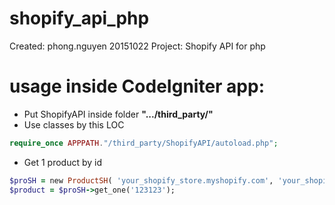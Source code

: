 # shopify_api_php
Created: phong.nguyen 20151022 
Project: Shopify API for php 

# usage inside CodeIgniter app: 
- Put ShopifyAPI inside folder **".../third_party/"**  
- Use classes by this LOC 
```php
require_once APPPATH."/third_party/ShopifyAPI/autoload.php";    
```
- Get 1 product by id 

```ruby
$proSH = new ProductSH( 'your_shopify_store.myshopify.com', 'your_shopify_token', 'your_shopify_api_key', 'your_shopify_api_secret'); 
$product = $proSH->get_one('123123');  
``` 
